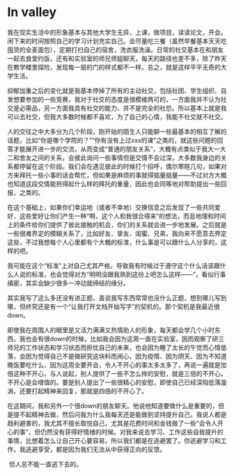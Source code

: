 # In valley

​	我在现实生活中的形象基本与其他大学生无异，上课，做项目，读读论文，开会。闲下来的时间按照自己的学习计划充实自己。会尽量吃三餐（虽然早餐基本天天吃囤货的全麦面包），定期打扫自己的宿舍，洗衣服洗澡。日常的社交基本在和朋友一起去食堂约饭，还有和实验室的师兄师姐聊天，每天的路径也差不多，除了昨天在教学楼里探险，发现每一层的门的样式都不一样。总之，就是这样平平无奇的大学生活。

​	抑郁加重之后的变化就是我基本停掉了所有的主动社交，包括社团、学生组织、自发想要参加的一些竞赛，我对于社交的态度是很模棱两可的，一方面我并不认为社交是必需品，另一方面我具有社交的能力、并不是完全的社恐。所以基本上就是我可以去社交，但我大多数时候都不喜欢，为了自己的心情，我能不社交就不社交。

​	人的交往之中大多分为几个阶段，刚开始的陌生人只能聊一些最基本的相互了解的话题，比如“你是哪个学院的？”“你有没有上过xxx的课”之类的，就这些问题的回答才能展开进一步的交流，从而变成“普通的朋友关系”，大概有点类似于我大一大二和舍友之间的关系，会彼此询问一些事情但是交情不会过深，大多数我身边的关系都停留在这个阶段。我们会在遇见彼此的时候打个招呼，偶尔寒暄几句，如果对方来拜托一些小事的话会帮忙，但如果是麻烦的事就得掂量掂量——不过对方大概也知道这段交情能担得起什么样的拜托的重量，因此也会同等地对帮助提出一些回报，之类的。

​	在这个基础上，如果你们幸运地（或者不幸地）交换信息之后发现了一些共同爱好，这些爱好让你们产生一种“啊，这个人和我很合得来”的想法，而且地理和时间上的条件给你们提供了彼此接触的机会，你们的关系就会进一步地发展。之后就是一些很难界定的模糊关系了，比如好友、挚友、闺蜜、兄弟，我向来不愿意去界定这些，不过我想每个人心里都有个大概的标准，什么事是可以跟什么人分享的，这样的吧。

​	我可能在这个“标准”上对自己尤其严格，导致我有时候过于遵守这个什么话该跟什么人说的标准，也会觉得对方“明明没跟我熟到这份上吧怎么这样——”，看似行事缜密，其实会缺少很多一冲动就缔结的缘分。

​	其实我写了这么多还没有进正题，虽说我写东西常常也没什么正题，想到哪儿写到哪，但终究还是有一个“让我打开文档开始写字”的契机的。那个契机是我最近很down。

​	即使我在周围人的眼里是又活力满满又热情助人的形象，每天都会学几个小时东西，我也会有很down的时候，比如我会因为这周一直在实验室，因而观察了研三师兄的工作状态和学习状态而担忧自己的未来，也会因为睡了太长的午觉而心情低落，会因为觉得自己不是做研究这块料而闹心，因为疫情、因为阴天、因为不知道晚饭要吃什么、因为这周全要开会，令人不开心的事太多太多了，再说一遍就是加倍这种不开心，与人说起，别人提供了一些不怎么样的安慰，就是三倍的不开心。不开心是会增值的。要是别人提出了一些很精心的安慰，即使自己已经深陷低落漩涡，还要打起精神来回复，那就是四倍的不开心了。

​	在这期间，我和另外一个很down的朋友聊天。他说他知道要做什么是重要的，但是提不起精神去做，然后问我为什么我每天还是能做到坚持提升自己。我说人都是趋利避害的，我尤其不擅长取悦自己，尤其是花费时间和金钱做了一些“会令人开心的事”，但仍然没有获得好情绪的时候。对我来说去学习、工作这些自我提升的事情，比想着怎么让自己开心要容易，所以我们都是在逃避罢了。你逃避学习和工作，我逃避享受，都是因为我们无法从中获得正向的反馈。

​	但人总不能一直逃下去的。